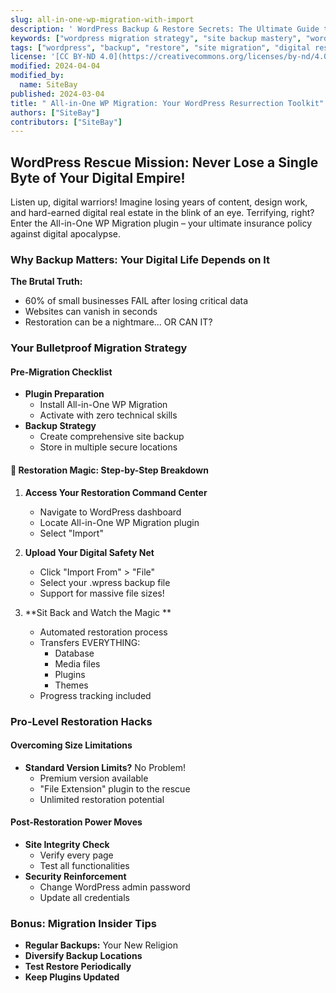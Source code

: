 ```yaml
---
slug: all-in-one-wp-migration-with-import
description: ' WordPress Backup & Restore Secrets: The Ultimate Guide to Bulletproof Site Recovery!'
keywords: ["wordpress migration strategy", "site backup mastery", "wordpress disaster recovery", "seamless site restoration", "wordpress plugin optimization"]
tags: ["wordpress", "backup", "restore", "site migration", "digital resilience"]
license: '[CC BY-ND 4.0](https://creativecommons.org/licenses/by-nd/4.0)'
modified: 2024-04-04
modified_by:
  name: SiteBay
published: 2024-03-04
title: " All-in-One WP Migration: Your WordPress Resurrection Toolkit"
authors: ["SiteBay"]
contributors: ["SiteBay"]
---
```


##  WordPress Rescue Mission: Never Lose a Single Byte of Your Digital Empire!

Listen up, digital warriors!  Imagine losing years of content, design work, and hard-earned digital real estate in the blink of an eye. Terrifying, right? Enter the All-in-One WP Migration plugin – your ultimate insurance policy against digital apocalypse.

### Why Backup Matters: Your Digital Life Depends on It 

**The Brutal Truth:**
- 60% of small businesses FAIL after losing critical data
- Websites can vanish in seconds
- Restoration can be a nightmare... OR CAN IT?

### Your Bulletproof Migration Strategy 

####  Pre-Migration Checklist
- **Plugin Preparation**
  - Install All-in-One WP Migration
  - Activate with zero technical skills
- **Backup Strategy**
  - Create comprehensive site backup
  - Store in multiple secure locations

#### 🧩 Restoration Magic: Step-by-Step Breakdown

1. **Access Your Restoration Command Center**
   - Navigate to WordPress dashboard
   - Locate All-in-One WP Migration plugin
   - Select "Import"

2. **Upload Your Digital Safety Net**
   - Click "Import From" > "File"
   - Select your .wpress backup file
   - Support for massive file sizes!

3. **Sit Back and Watch the Magic **
   - Automated restoration process
   - Transfers EVERYTHING:
     * Database
     * Media files
     * Plugins
     * Themes
   - Progress tracking included

###  Pro-Level Restoration Hacks

#### Overcoming Size Limitations
- **Standard Version Limits?** No Problem!
  - Premium version available
  - "File Extension" plugin to the rescue
  - Unlimited restoration potential

#### Post-Restoration Power Moves
- **Site Integrity Check**
  - Verify every page
  - Test all functionalities
- **Security Reinforcement**
  - Change WordPress admin password
  - Update all credentials

###  Bonus: Migration Insider Tips

- **Regular Backups:** Your New Religion
- **Diversify Backup Locations**
- **Test Restore Periodically**
- **Keep Plugins Updated**
